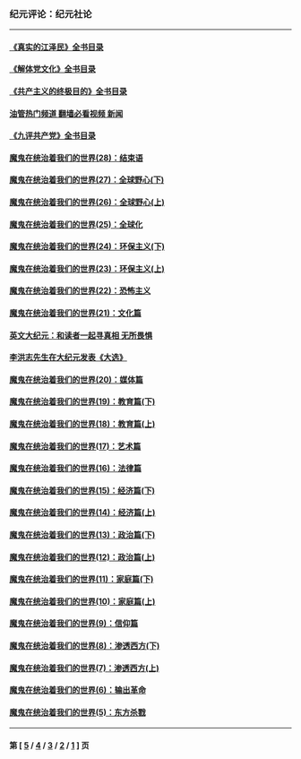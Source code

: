 ### 纪元评论：纪元社论
---
#### [《真实的江泽民》全书目录](../../pages/nsc422/n13721399.md?10130330) 
#### [《解体党文化》全书目录](../../pages/nsc422/n13721157.md?10130330) 
#### [《共产主义的终极目的》全书目录](../../pages/nsc422/n13721048.md?10130330) 
#### [油管热门频道 翻墙必看视频 新闻](ok?10130330)
#### [《九评共产党》全书目录](../../pages/nsc422/n13708085.md?10130330) 
#### [魔鬼在统治着我们的世界(28)：结束语](../../pages/nsc422/n10936246.md?10130330) 
#### [魔鬼在统治着我们的世界(27)：全球野心(下)](../../pages/nsc422/n10928319.md?10130330) 
#### [魔鬼在统治着我们的世界(26)：全球野心(上)](../../pages/nsc422/n10900318.md?10130330) 
#### [魔鬼在统治着我们的世界(25)：全球化](../../pages/nsc422/n10788205.md?10130330) 
#### [魔鬼在统治着我们的世界(24)：环保主义(下)](../../pages/nsc422/n10695307.md?10130330) 
#### [魔鬼在统治着我们的世界(23)：环保主义(上)](../../pages/nsc422/n10688613.md?10130330) 
#### [魔鬼在统治着我们的世界(22)：恐怖主义](../../pages/nsc422/n10614727.md?10130330) 
#### [魔鬼在统治着我们的世界(21)：文化篇](../../pages/nsc422/n10597706.md?10130330) 
#### [英文大纪元：和读者一起寻真相 无所畏惧](../../pages/nsc422/n12542027.md?10130330) 
#### [李洪志先生在大纪元发表《大选》](../../pages/nsc422/n12534746.md?10130330) 
#### [魔鬼在统治着我们的世界(20)：媒体篇](../../pages/nsc422/n10586579.md?10130330) 
#### [魔鬼在统治着我们的世界(19)：教育篇(下)](../../pages/nsc422/n10564808.md?10130330) 
#### [魔鬼在统治着我们的世界(18)：教育篇(上)](../../pages/nsc422/n10526970.md?10130330) 
#### [魔鬼在统治着我们的世界(17)：艺术篇](../../pages/nsc422/n10499093.md?10130330) 
#### [魔鬼在统治着我们的世界(16)：法律篇](../../pages/nsc422/n10485969.md?10130330) 
#### [魔鬼在统治着我们的世界(15)：经济篇(下)](../../pages/nsc422/n10469975.md?10130330) 
#### [魔鬼在统治着我们的世界(14)：经济篇(上)](../../pages/nsc422/n10457370.md?10130330) 
#### [魔鬼在统治着我们的世界(13)：政治篇(下)](../../pages/nsc422/n10448270.md?10130330) 
#### [魔鬼在统治着我们的世界(12)：政治篇(上)](../../pages/nsc422/n10444576.md?10130330) 
#### [魔鬼在统治着我们的世界(11)：家庭篇(下)](../../pages/nsc422/n10440961.md?10130330) 
#### [魔鬼在统治着我们的世界(10)：家庭篇(上)](../../pages/nsc422/n10435448.md?10130330) 
#### [魔鬼在统治着我们的世界(9)：信仰篇](../../pages/nsc422/n10432159.md?10130330) 
#### [魔鬼在统治着我们的世界(8)：渗透西方(下)](../../pages/nsc422/n10429603.md?10130330) 
#### [魔鬼在统治着我们的世界(7)：渗透西方(上)](../../pages/nsc422/n10426013.md?10130330) 
#### [魔鬼在统治着我们的世界(6)：输出革命](../../pages/nsc422/n10421536.md?10130330) 
#### [魔鬼在统治着我们的世界(5)：东方杀戮](../../pages/nsc422/n10417707.md?10130330) 

---
#### 第 [ [5](./5.md?10130330) / [4](./4.md?10130330) / [3](./3.md?10130330) / [2](./2.md?10130330) / [1](./1.md?10130330) ] 页
